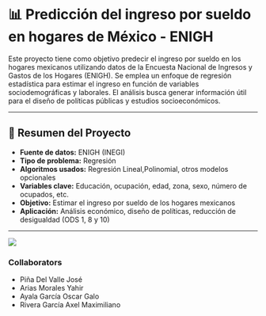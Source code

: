# 📊 Predicción del ingreso por sueldo en hogares de México - ENIGH

Este proyecto tiene como objetivo predecir el ingreso por sueldo en los hogares mexicanos utilizando datos de la Encuesta Nacional de Ingresos y Gastos de los Hogares (ENIGH). Se emplea un enfoque de regresión estadística para estimar el ingreso en función de variables sociodemográficas y laborales. El análisis busca generar información útil para el diseño de políticas públicas y estudios socioeconómicos.

---

## 📌 Resumen del Proyecto

- **Fuente de datos:** ENIGH (INEGI)
- **Tipo de problema:** Regresión
- **Algoritmos usados:** Regresión Lineal,Polinomial, otros modelos opcionales
- **Variables clave:** Educación, ocupación, edad, zona, sexo, número de ocupados, etc.
- **Objetivo:** Estimar el ingreso por sueldo de los hogares mexicanos
- **Aplicación:** Análisis económico, diseño de políticas, reducción de desigualdad (ODS 1, 8 y 10)

---
![](img/Interface.png)


### Collaborators
* Piña Del Valle José
* Arias Morales Yahir
* Ayala García Oscar Galo
* Rivera García Axel Maximiliano
